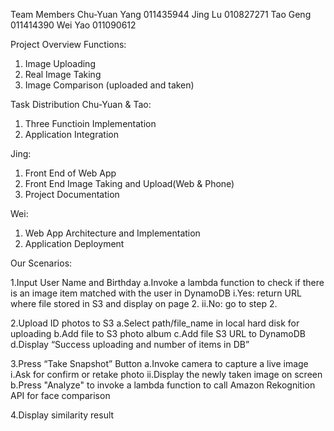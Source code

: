 Team Members
Chu-Yuan Yang 011435944
Jing Lu 010827271
Tao Geng 011414390
Wei Yao 011090612

Project Overview
Functions:
1. Image Uploading
2. Real Image Taking
3. Image Comparison (uploaded and taken)

Task Distribution
Chu-Yuan & Tao: 
1. Three Functioin Implementation
2. Application Integration

Jing:
1. Front End of Web App
2. Front End Image Taking and Upload(Web & Phone)
3. Project Documentation

Wei:
1. Web App Architecture and Implementation 
2. Application Deployment 


Our Scenarios:

1.Input User Name and Birthday
a.Invoke a lambda function to check if there is an image item matched with the user in DynamoDB
i.Yes: return URL where file stored in S3 and display on page 2.
ii.No: go to step 2.


2.Upload ID photos to S3
a.Select path/file_name in local hard disk for uploading
b.Add file to S3 photo album
c.Add file S3 URL to DynamoDB
d.Display “Success uploading and number of items in DB”


3.Press “Take Snapshot” Button
a.Invoke camera to capture a live image
i.Ask for confirm or retake photo
ii.Display the newly taken image on screen
b.Press "Analyze" to invoke a lambda function to call Amazon Rekognition API for face comparison

4.Display similarity result
